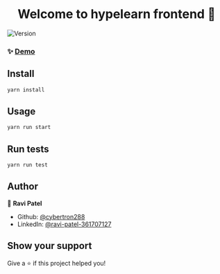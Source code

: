 <h1 align="center">Welcome to hypelearn frontend 👋</h1>
<p>
  <img alt="Version" src="https://img.shields.io/badge/version-0.1.0-blue.svg?cacheSeconds=2592000" />
</p>

### ✨ [Demo](hypelearn.herokuapp.com/)

## Install

```sh
yarn install
```

## Usage

```sh
yarn run start
```

## Run tests

```sh
yarn run test
```

## Author

👤 **Ravi Patel**

* Github: [@cybertron288](https://github.com/cybertron288)
* LinkedIn: [@ravi-patel-361707127](https://linkedin.com/in/ravi-patel-361707127)

## Show your support

Give a ⭐️ if this project helped you!

